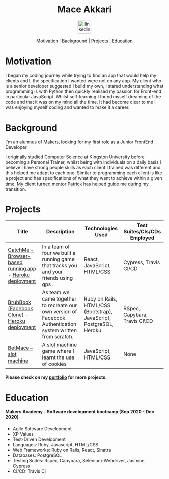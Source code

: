 <h1 align="center">Mace Akkari</h1>
<p align="center">
<a href="https://www.linkedin.com/in/maceakkari/">
<img src="https://www.iconfinder.com/data/icons/logotypes/32/square-linkedin-512.png" alt="linkedin" hspace="50" height="42" width="42"></a>

<div align="center">
 
  [Motivation ](#motivation?) |
  [Background ](#background) |
  [Projects ](#projects) |
  [Education ](#education) 

</div>

# Motivation

I began my coding journey while trying to find an app that would help my clients and I, the specification I wanted were not on any app. My client who is a senior developer suggested I build my own, I stared understanding what programming is with Python then quickly realised my passion for Front-end in particular JavaScript. Whilst self-learning I found myself dreaming of the code and that it was on my mind all the time. It had become clear to me I was enjoying myself coding and wanted to make it a career.  

# Background

I'm an alumnus of [Makers](https://makers.tech/), looking for my first role as a Junior FrontEnd Developer. 

I originally studied Computer Science at Kingston University before becoming a Personal Trainer, whilst being with individuals on a daily basis I believe I have strong people skills as each client I trained was different and this helped me adapt to each one.  Similar to programming each client is like a project and has specifications of what they want to achieve within a given time. My client turned mentor [Patrick](https://github.com/paddyo) has helped guide me during my transition. 



# Projects
| Title | Description | Technologies Used | Test Suites/CIs/CDs Employed |
|--|--|--|--|
| [CatchMe - Browser-based running app](https://github.com/mace-akkari/catchme-web) - [Heroku deployment](https://appcatchme.herokuapp.com/) | In a team of four we built a running game that tracks you and your friends  using gps .   | React, JavaScript, HTML/CSS | Cypress, Travis CI/CD |
| [BruhBook (Facebook Clone)](https://github.com/harrylb14/acebook-onlyfoursandhorses) - [Heroku deployment](https://intense-scrubland-58731.herokuapp.com/)| As team we came together to recreate our own version of Facebook. Authentication system written from scratch. | Ruby on Rails, HTML/CSS (Bootstrap), JavaScript, PostgreSQL,  Heroku | RSpec, Capybara, Travis CI\CD |
| [BetMace – slot machine]( https://github.com/mace-akkari/Fruit-Machine) | A slot machine game where I learnt the use of cookies| JavaScript, HTML/CSS | None|

#### Please check on my [portfolio](https://mace-akkari.github.io/personalSite) for more projects.



# Education

#### Makers Academy - Software development bootcamp (Sep 2020 - Dec 2020) 
* Agile Software Development
* XP Values
* Test-Driven Development 
* Languages: Ruby, Javascript, HTML/CSS
* Web Frameworks: Ruby on Rails, React, Sinatra
* Databases: PostgreSQL
* Testing Suites: Rspec, Capybara, Selenium-Webdriver, Jasmine, Cypress
* CI/CD: Travis CI
